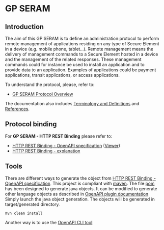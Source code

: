 GP SERAM
========

Introduction
------------

The aim of this GP SERAM is to define an administration protocol to 
perform remote management of applications residing on any type of Secure
Element in a device (e.g. mobile phone, tablet...). Remote management
means the delivery of management commands to a Secure Element hosted in
a device and the management of the related responses. These management
commands could for instance be used to install an application and to
provide data to an application. Examples of applications could be
payment applications, transit applications, or access applications.

To understand the protocol, please, refer to:

* [GP SERAM Protocol Overview](doc/GPSERAM__Overview.md)

The documentation also includes [Terminology and Definitions](doc/GPSERAM__Terminology_And_Definitions.md) and
[References](doc/GPSERAM__References.md).

Protocol binding
----------------

For **GP SERAM - HTTP REST Binding** please refer to:

* [HTTP REST Binding - OpenAPI specification](spec/gpseram.yaml) ([Viewer](https://globalplatform.github.io/SERAM/))
* [HTTP REST Binding - explanation](doc/GPSERAM__HTTP_REST_Binding.md)

Tools
----------------

There are different ways to generate the object from [HTTP REST Binding - OpenAPI specification](spec/gpseram.yaml).
This project is compliant with [maven](https://maven.apache.org/). The file [pom](pom.xml) has been designed to generate java objects. 
It can be modified to generate other language objects as described in [OpenAPI plugin documentation](https://openapi-generator.tech/docs/plugins/)
Simply launch the java object generation. The objects will be generated in target/generated directory.     
```batch
mvn clean install
```

Another way is to use the [OpenAPI CLI tool](https://openapi-generator.tech/docs/installation)